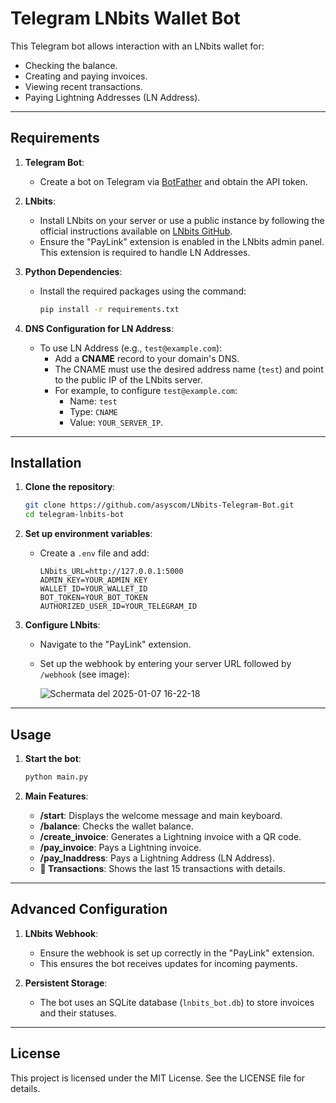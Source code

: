 # Telegram LNbits Wallet Bot

This Telegram bot allows interaction with an LNbits wallet for:

- Checking the balance.
- Creating and paying invoices.
- Viewing recent transactions.
- Paying Lightning Addresses (LN Address).

---

## Requirements

1. **Telegram Bot**:

   - Create a bot on Telegram via [BotFather](https://t.me/BotFather) and obtain the API token.

2. **LNbits**:

   - Install LNbits on your server or use a public instance by following the official instructions available on [LNbits GitHub](https://github.com/lnbits/lnbits).
   - Ensure the "PayLink" extension is enabled in the LNbits admin panel. This extension is required to handle LN Addresses.

3. **Python Dependencies**:

   - Install the required packages using the command:
     ```bash
     pip install -r requirements.txt
     ```

4. **DNS Configuration for LN Address**:

   - To use LN Address (e.g., `test@example.com`):
     - Add a **CNAME** record to your domain's DNS.
     - The CNAME must use the desired address name (`test`) and point to the public IP of the LNbits server.
     - For example, to configure `test@example.com`:
       - Name: `test`
       - Type: `CNAME`
       - Value: `YOUR_SERVER_IP`.

---

## Installation

1. **Clone the repository**:

   ```bash
   git clone https://github.com/asyscom/LNbits-Telegram-Bot.git
   cd telegram-lnbits-bot
   ```

2. **Set up environment variables**:

   - Create a `.env` file and add:
     ```env
     LNbits_URL=http://127.0.0.1:5000
     ADMIN_KEY=YOUR_ADMIN_KEY
     WALLET_ID=YOUR_WALLET_ID
     BOT_TOKEN=YOUR_BOT_TOKEN
     AUTHORIZED_USER_ID=YOUR_TELEGRAM_ID
     ```

3. **Configure LNbits**:

   - Navigate to the "PayLink" extension.
   - Set up the webhook by entering your server URL followed by `/webhook` (see image):

     ![Schermata del 2025-01-07 16-22-18](https://github.com/user-attachments/assets/9c8dd7f6-fbe1-436a-bd3e-8f6f4c4663a0)



---

## Usage

1. **Start the bot**:

   ```bash
   python main.py
   ```

2. **Main Features**:

   - **/start**: Displays the welcome message and main keyboard.
   - **/balance**: Checks the wallet balance.
   - **/create\_invoice**: Generates a Lightning invoice with a QR code.
   - **/pay\_invoice**: Pays a Lightning invoice.
   - **/pay\_lnaddress**: Pays a Lightning Address (LN Address).
   - **📜 Transactions**: Shows the last 15 transactions with details.

---

## Advanced Configuration

1. **LNbits Webhook**:

   - Ensure the webhook is set up correctly in the "PayLink" extension.
   - This ensures the bot receives updates for incoming payments.

2. **Persistent Storage**:

   - The bot uses an SQLite database (`lnbits_bot.db`) to store invoices and their statuses.

---

## License

This project is licensed under the MIT License. See the LICENSE file for details.

